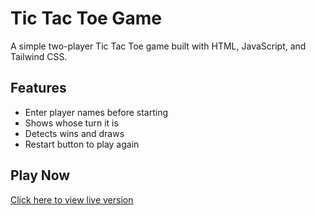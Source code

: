 # Tic Tac Toe Game

A simple two-player Tic Tac Toe game built with HTML, JavaScript, and Tailwind CSS.

## Features

- Enter player names before starting
- Shows whose turn it is
- Detects wins and draws
- Restart button to play again

## Play Now

<a href="https://your-username.github.io/tic-tac-toe/" target="_blank">Click here to view live version</a>

